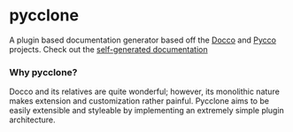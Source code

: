 pycclone
========

A plugin based documentation generator based off the [Docco](http://jashkenas.github.io/docco/) and [Pycco](http://fitzgen.github.io/pycco/) projects.
Check out the [self-generated documentation](http://kalhartt.github.io/pycclone/docs/main.html)

### Why pycclone?

Docco and its relatives are quite wonderful; however, its monolithic nature makes extension and customization rather painful.
Pycclone aims to be easily extensible and styleable by implementing an extremely simple plugin architecture.
